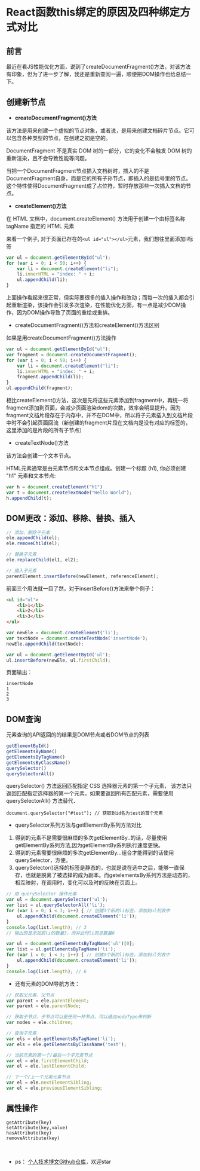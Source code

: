 # React函数this绑定的原因及四种绑定方式对比

## 前言

最近在看JS性能优化方面，说到了createDocumentFragment()方法，对该方法有印象，但为了进一步了解，我还是重新查阅一遍，顺便把DOM操作也给总结一下。

## 创建新节点

- **createDocumentFragment()方法**

该方法是用来创建一个虚拟的节点对象，或者说，是用来创建文档碎片节点。它可以包含各种类型的节点，在创建之初是空的。

DocumentFragment 不是真实 DOM 树的一部分，它的变化不会触发 DOM 树的重新渲染，且不会导致性能等问题。

当把一个DocumentFragment节点插入文档树时，插入的不是DocumentFragment自身，而是它的所有子孙节点，即插入的是括号里的节点。这个特性使得DocumentFragment成了占位符，暂时存放那些一次插入文档的节点。

- **createElement()方法**

在 HTML 文档中，document.createElement() 方法用于创建一个由标签名称 tagName 指定的 HTML 元素

来看一个例子, 对于页面已存在的```<ul id="ul"></ul>```元素，我们想往里面添加li标签
```javascript
var ul = document.getElementById("ul");
for (var i = 0; i < 50; i++) {
    var li = document.createElement("li");
    li.innerHTML = "index: " + i;
    ul.appendChild(li);
}
```
上面操作看起来很正常，但实际要很多的插入操作和改动；而每一次的插入都会引起重新渲染，该操作会引发多次渲染，在性能优化方面，有一点是减少DOM操作，因为DOM操作导致了页面的重绘或重排。

- createDocumentFragment()方法和createElement()方法区别

如果是用createDocumentFragment()方法操作
```javascript
var ul = document.getElementById("ul");
var fragment = document.createDocumentFragment();
for (var i = 0; i < 50; i++) {
    var li = document.createElement("li");
    li.innerHTML = "index: " + i;
    fragment.appendChild(li);
}
ul.appendChild(fragment);
```

相比createElement()方法，这次是先将这些元素添加到fragment中，再统一将fragment添加到页面，会减少页面渲染dom的次数，效率会明显提升。因为fragment文档片段存在于内存中，并不在DOM中，所以将子元素插入到文档片段中时不会引起页面回流（新创建的fragment片段在文档内是没有对应的标签的，这里添加的是片段的所有子节点）

- createTextNode()方法

该方法会创建一个文本节点。

HTML元素通常是由元素节点和文本节点组成。创建一个标题 (h1), 你必须创建 "h1" 元素和文本节点:
```javascript
var h = document.createElement("h1")
var t = document.createTextNode("Hello World");
h.appendChild(t);
```

## DOM更改：添加、移除、替换、插入 

```javascript
// 添加、删除子元素
ele.appendChild(el);
ele.removeChild(el);

// 替换子元素
ele.replaceChild(el1, el2);

// 插入子元素
parentElement.insertBefore(newElement, referenceElement);
```
前面三个用法就一目了然，对于insertBefore()方法来举个例子：
```html
<ul id="ul">
    <li>1</li>
    <li>2</li>
    <li>3</li>
</ul>
```
```javascript
var newEle = document.createElement('li');
var textNode = document.createTextNode('insertNode');
newEle.appendChild(textNode);

var ul = document.getElementById('ul');
ul.insertBefore(newEle, ul.firstChild);
```
页面输出：
```
insertNode
1
2
3
```

## DOM查询
元素查询的API返回的的结果是DOM节点或者DOM节点的列表
```javascript
getElementById()  
getElementsByName()  
getElementsByTagName()
getElementsByClassName()
querySelector()
querySelectorAll() 
```

querySelector() 方法返回匹配指定 CSS 选择器元素的第一个子元素， 该方法只返回匹配指定选择器的第一个元素。如果要返回所有匹配元素，需要使用 querySelectorAll() 方法替代．
```javascipt
document.querySelector("#test"); // 获取到id名为test的首个元素
```
- querySelector系列方法与getElementBy系列方法对比
1. 得到的元素不是需要很麻烦的多次getElementBy..的话，尽量使用getElementBy系列方法,因为getElementBy系列执行速度更快。
2. 得到的元素需要很麻烦的多次getElementBy...组合才能得到的话使用querySelector，方便。
3. querySelector()选择的标签是静态的，也就是说在选中之后，能够一直保存，也就是脱离了被选择的成为副本。而getelementsBy系列方法是动态的，相互映射，在调用时，变化可以及时的反映在页面上。
```javascript
// 用 querySelector 操作元素
var ul = document.querySelector('ul');
var list = ul.querySelectorAll('li');
for (var i = 0; i < 3; i++) { // 创建3个新的li标签，添加到ul列表中
    ul.appendChild(document.createElement('li'));
}
console.log(list.length); // 3  
// 输出的是添加前li的数量3，而非此时li的总数量6
```
```javascript
var ul = document.getElementsByTagName('ul')[0];
var list = ul.getElementsByTagName('li');
for (var i = 0; i < 3; i++) { // 创建3个新的li标签，添加到ul列表中
    ul.appendChild(document.createElement('li'));
}
console.log(list.length); // 6
```

- 还有元素的DOM导航方法：
```javascript
// 获取父元素、父节点
var parent = ele.parentElement;
var parent = ele.parentNode;

// 获取子节点，子节点可以是任何一种节点，可以通过nodeType来判断
var nodes = ele.children;    

// 查询子元素
var els = ele.getElementsByTagName('li');
var els = ele.getElementsByClassName('test');

// 当前元素的第一个/最后一个子元素节点
var el = ele.firstElementChild;
var el = ele.lastElementChild;

// 下一个/上一个兄弟元素节点
var el = ele.nextElementSibling;
var el = ele.previousElementSibling;
```
## 属性操作

```
getAttribute(key)
setAttribute(key,value)
hasAttribute(key)
removeAttribute(key)  
```
<br>

- ps： [个人技术博文Github仓库](https://github.com/Jacky-Summer/personal-blog)，欢迎star